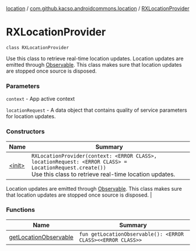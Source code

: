 [location](../../index.md) / [com.github.kacso.androidcommons.location](../index.md) / [RXLocationProvider](.)

# RXLocationProvider

`class RXLocationProvider`

Use this class to retrieve real-time location updates.
Location updates are emitted through [Observable](#).
This class makes sure that location updates are stopped once source is disposed.

### Parameters

`context` - App active context

`locationRequest` - A data object that contains quality of service parameters for location updates.

### Constructors

| Name | Summary |
|---|---|
| [&lt;init&gt;](-init-.md) | `RXLocationProvider(context: <ERROR CLASS>, locationRequest: <ERROR CLASS> = LocationRequest.create())`<br>Use this class to retrieve real-time location updates.
Location updates are emitted through [Observable](#).
This class makes sure that location updates are stopped once source is disposed. |

### Functions

| Name | Summary |
|---|---|
| [getLocationObservable](get-location-observable.md) | `fun getLocationObservable(): <ERROR CLASS><<ERROR CLASS>>` |
